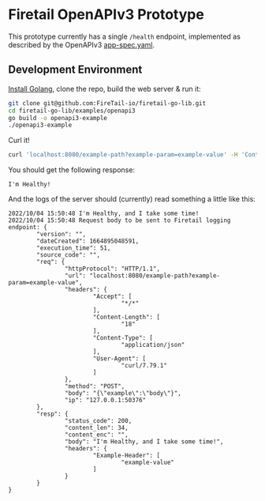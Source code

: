 # Firetail OpenAPIv3 Prototype

This prototype currently has a single `/health` endpoint, implemented as described by the OpenAPIv3 [app-spec.yaml](./app-spec.yaml).



## Development Environment

[Install Golang](https://go.dev/doc/install), clone the repo, build the web server & run it:

```bash
git clone git@github.com:FireTail-io/firetail-go-lib.git
cd firetail-go-lib/examples/openapi3
go build -o openapi3-example
./openapi3-example
```

Curl it!

```bash
curl 'localhost:8080/example-path?example-param=example-value' -H 'Content-Type: application/json' -d '{"example":"body"}'
```

You should get the following response:

```
I'm Healthy!
```

And the logs of the server should (currently) read something a little like this:

```
2022/10/04 15:50:48 I'm Healthy, and I take some time!
2022/10/04 15:50:48 Request body to be sent to Firetail logging endpoint: {
        "version": "",
        "dateCreated": 1664895048591,
        "execution_time": 51,
        "source_code": "",
        "req": {
                "httpProtocol": "HTTP/1.1",
                "url": "localhost:8080/example-path?example-param=example-value",
                "headers": {
                        "Accept": [
                                "*/*"
                        ],
                        "Content-Length": [
                                "18"
                        ],
                        "Content-Type": [
                                "application/json"
                        ],
                        "User-Agent": [
                                "curl/7.79.1"
                        ]
                },
                "method": "POST",
                "body": "{\"example\":\"body\"}",
                "ip": "127.0.0.1:50376"
        },
        "resp": {
                "status_code": 200,
                "content_len": 34,
                "content_enc": "",
                "body": "I'm Healthy, and I take some time!",
                "headers": {
                        "Example-Header": [
                                "example-value"
                        ]
                }
        }
}
```


